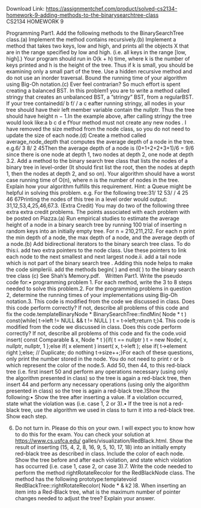 Download Link: https://assignmentchef.com/product/solved-cs2134-homework-9-adding-methods-to-the-binarysearchtree-class
<br>
CS2134 HOMEWORK 9

Programming Part1. Add the following methods to the BinarySearchTree class.(a) Implement the method contains recursively.(b) Implement a method that takes two keys, low and high, and prints all the objects X that are in the range specified by low and high. (i.e. all keys in the range [low, high].) Your program should run in O(k + h) time, where k is the number of keys printed and h is the height of the tree. Thus if k is small, you should be examining only a small part of the tree. Use a hidden recursive method and do not use an inorder traversal. Bound the running time of your algorithm using Big-Oh notation.(c) Ever feel contrarian? So much effort is spent creating a balanced BST. In this problem1 you are to write a method called stringy that creates an unbalanced BST, a ”stringy” BST, from a regularBST. If your tree containedd/  b f/  / a c eafter running stringy, all nodes in your tree should have their left member variable contain the nullptr. Thus the tree should have height n − 1.In the example above, after calling stringy the tree would look like:a b c d e fYour method must not create any new nodes . I have removed the size method from the node class, so you do not need to update the size of each node.(d) Create a method called average_node_depth that computes the average depth of a node in the tree. e.g.6/ 3 8/ 2 45Then the average depth of a node is (0+1+2+2+3+1)/6 = 9/6 since there is one node at depth 1, two nodes at depth 2, one node at depth 3.2. Add a method to the binary search tree class that lists the nodes of a binary tree in level-order (It should first list the root, then the nodes at depth 1, then the nodes at depth 2, and so on). Your algorithm should have a worst case running time of O(n), where n is the number of nodes in the tree. Explain how your algorithm fulfills this requirement. Hint: a Queue might be helpful in solving this problem. e.g. For the following tree:31/ 12 53/  / 4 25 46 67Printing the nodes of this tree in a level order would output: 31,12,53,4,25,46,67.3. (Extra Credit) You may do two of the following three extra extra credit problems. The points associated with each problem with be posted on Piazza.(a) Run empirical studies to estimate the average height of a node in a binary search tree by running 100 trial of inserting n random keys into an initially empty tree. For n = 210,211,212. For each n print the min depth of a node, the max depth of a node, and the average depth of a node.(b) Add bidirectional iterators to the binary search tree class. To do this:i. add two extra pointers to the node class. Use these pointers to link each node to the next smallest and next largest node.ii. add a tail node which is not part of the binary search tree . Adding this node helps to make the code simpleriii. add the methods begin( ) and end( ) to the binary search tree class (c) See Shah’s Memory.pdf. Written Part1. Write the pseudo code for:• programming problem 1. For each method, write the 3 to 8 steps needed to solve this problem.2. For the programming problems in question 2, determine the running times of your implementations using Big-Oh notation.3. This code is modified from the code we discussed in class. Does this code perform correctly? If not, describe all problems of this code and fix the code.templateBinaryNode * BinarySearchTree::findMin( Node * t ) const{while( t-&gt;left != NULL &amp;&amp; t != NULL ) t = t-&gt;left;return t;}4. This code is modified from the code we discussed in class. Does this code perform correctly? If not, describe all problems of this code and fix the code.void insert( const Comparable &amp; x, Node * t ){if( t == nullptr ) t = new Node{ x, nullptr, nullptr, 1 };else if( x element ) insert( x, t-&gt;left ); else if( t-&gt;element right );else; // Duplicate; do nothing t-&gt;size++;}For each of these questions, only print the number stored in the node. You do not need to print r or b which represent the color of the node.5. Add 50, then 44, to this red-black tree (i.e. first insert 50 and perform any operations necessary (using only the algorithm presented in class) so the tree is again a red-black tree, then insert 44 and perform any necessary operations (using only the algorithm presented in class) so the tree is again a red-black tree.)Show the following:• Show the tree after inserting a value. If a violation occurred, state what the violation was (i.e. case 1, 2 or 3).• If the tree is not a red-black tree, use the algorithm we used in class to turn it into a red-black tree. Show each step.

6. Do not turn in. Please do this on your own. I will expect you to know how to do this for the exam. You can check your solution at https://www.cs.usfca.edu/ galles/visualization/RedBlack.html. Show the result of inserting (15, 4, 2, 8, 16, 9, 5, 10, 17, 18) into an initially empty red-black tree as described in class. Include the color of each node. Show the tree before and after each violation, and state which violation has occurred (i.e. case 1, case 2, or case 3).7. Write the code needed to perform the method rightRotateRecolor for the RedBlackNode class. The method has the following prototype:templatevoid RedBlackTree::rightRotateRecolor( Node * &amp; k2 )8. When inserting an item into a Red-Black tree, what is the maximum number of pointer changes needed to adjust the tree? Explain your answer.